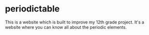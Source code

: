 # periodictable
This is a website which is built to improve my 12th grade project. It's a website where you can know all about the periodic elements.

